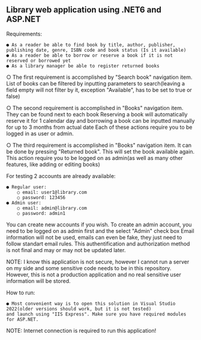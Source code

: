 ﻿## Library web application using .NET6 and ASP.NET

Requirements:

	● As a reader be able to find book by title, author, publisher, publishing date, genre, ISBN code and book status (Is it available)
	● As a reader be able to borrow or reserve a book if it is not reserved or borrowed yet
	● As a library manager be able to register returned books

○ The first requirement is accomplished by "Search book" navigation item.
List of books can be filtered by inputting parameters to search(leaving a field empty will not filter by it, exception "Available", has to be set to true or false)

○ The second requirement is accomplished in "Books" navigation item. They can be found next to each book
Reserving a book will automatically reserve it for 1 calendar day and borrowing a book can be inputted manually for up to 3 months from actual date
Each of these actions require you to be logged in as user or admin.

○ The third requirement is accomplished in "Books" navigation item. It can be done by pressing "Returned book".
This will set the book available again. This action require you to be logged on as admin(as well as many other features, like adding or editing books)

For testing 2 accounts are already available:

	● Regular user:
		○ email: user1@library.com
		○ password: 123456
	● Admin user:
		○ email: admin@library.com
		○ password: admin1

You can create new accounts if you wish. To create an admin account, you need to be logged on as admin first and the select "Admin" check box
Email information will not be used, emails can even be fake, they just need to follow standart email rules.
This authentification and authorization method is not final and may or may not be updated later.

NOTE: I know this application is not secure, however I cannot run a server on my side and some sensitive code needs to be in this repository.
However, this is not a production application and no real sensitive user information will be stored.

How to run:

	● Most convenient way is to open this solution in Visual Studio 2022(older versions should work, but it is not tested)
	and launch using "IIS Express". Make sure you have required modules for ASP.NET.
NOTE: Internet connection is required to run this application!
